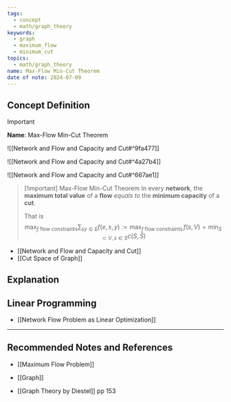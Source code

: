 ```yaml
---
tags:
  - concept
  - math/graph_theory
keywords:
  - graph
  - maximum_flow
  - minimum_cut
topics:
  - math/graph_theory
name: Max-Flow Min-Cut Theorem
date of note: 2024-07-09
---
```


## Concept Definition

>[!important]
>**Name**: Max-Flow Min-Cut Theorem

![[Network and Flow and Capacity and Cut#^9fa477]]

![[Network and Flow and Capacity and Cut#^4a27b4]]

![[Network and Flow and Capacity and Cut#^667ae1]]

>[!important] Max-Flow Min-Cut Theorem
>In every **network**, the **maximum total value** of a **flow** *equals to* the **minimum capacity** of a **cut**.
>
>That is
>$$
>\max_{f \text{ flow constraints}}\sum_{sy\in E}f(e, s, y) := \max_{f \text{ flow constraints}}\,f(s, V) = \min_{S\subset V, s\in S}c(S, \bar{S})
>$$


- [[Network and Flow and Capacity and Cut]]
- [[Cut Space of Graph]]


## Explanation



## Linear Programming

- [[Network Flow Problem as Linear Optimization]]




-----------
##  Recommended Notes and References



- [[Maximum Flow Problem]]

- [[Graph]]
- [[Graph Theory by Diestel]] pp 153